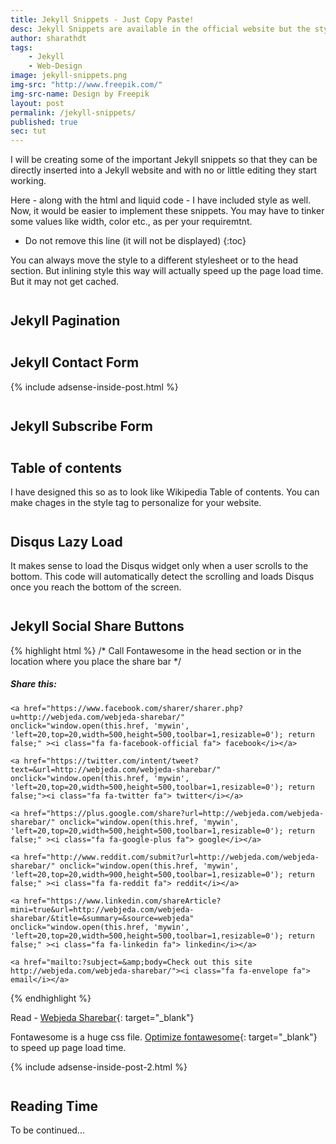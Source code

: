 ```yaml
---
title: Jekyll Snippets - Just Copy Paste!
desc: Jekyll Snippets are available in the official website but the styling is not. I'm trying to create jekyll snippets that you can copy it to your jekyll website and it starts working. 
author: sharathdt
tags: 
    - Jekyll 
    - Web-Design
image: jekyll-snippets.png
img-src: "http://www.freepik.com/"
img-src-name: Design by Freepik
layout: post
permalink: /jekyll-snippets/
published: true
sec: tut
---
```


I will be creating some of the important Jekyll snippets so that they can be directly inserted into a Jekyll website and with no or little editing they start working.

Here - along with the html and liquid code - I have included style as well. Now, it would be easier to implement these snippets. You may have to tinker some values like width, color etc., as per your requiremtnt.

* Do not remove this line (it will not be displayed)
{:toc}


You can always move the style to a different stylesheet or to the head section. But inlining style this way will actually speed up the page load time. But it may not get cached.


## Jekyll Pagination

<script src="https://gist.github.com/sharu725/3c3a3971955d02e24f45edc864bf8172.js"></script>

## Jekyll Contact Form

<script src="https://gist.github.com/sharu725/b8bc09d8a6bb57c637df0b5ae958c155.js"></script>

{% include adsense-inside-post.html %}

## Jekyll Subscribe Form

<script src="https://gist.github.com/sharu725/744bf9357c62a34d416ba71650a64968.js"></script>

## Table of contents
I have designed this so as to look like Wikipedia Table of contents. You can make chages in the style tag to personalize for your website.

<script src="https://gist.github.com/sharu725/2e3b740d14edcd493b623fec5dc1c228.js"></script>

## Disqus Lazy Load
It makes sense to load the Disqus widget only when a user scrolls to the bottom. This code will automatically detect the scrolling and loads Disqus once you reach the bottom of the screen.

<script src="https://gist.github.com/sharu725/ef18ae0645b6b179fcc1263f156f0db9.js"></script>


## Jekyll Social Share Buttons

{% highlight html %}
/* Call Fontawesome in the head section or in the location where you place the share bar */
<link href="https://maxcdn.bootstrapcdn.com/font-awesome/4.7.0/css/font-awesome.min.css" rel="stylesheet">
<style>
.share-box p {
    margin: 0;
}

.share-box .fa {
    -webkit-box-shadow: 0 0 1px #777;
    box-shadow: 0 0 1px #777;
    padding: 5px 12px;  
}
.share-box .fa:hover {
    -webkit-box-shadow: 0 0 4px #777;
    box-shadow: 0 0 4px #777;
}


.share-box .fa-facebook-official {
    color: #3b5998;
}
.share-box .fa-facebook-official:hover {
    background-color: #3b5998;
    color:white;
}

.share-box .fa-google-plus {
    color: #d34836;
}
.share-box .fa-google-plus:hover {
    background-color: #d34836;
    color: white;
}

.share-box .fa-linkedin {
    color: #0077b5;
}
.share-box .fa-linkedin:hover {
    background-color: #0077b5;
    color: white;
}

.share-box .fa-envelop {
    color: #444444;
}
.share-box .fa-envelope:hover {
    background-color: #444444;
    color: white;
}


.share-box .fa-reddit {
    color: #ff5700;
}
.share-box .fa-reddit:hover {
    background-color: #ff5700;
    color: white;
}


.share-box .fa-twitter {
    color: #4099FF;
}
.share-box .fa-twitter:hover {
    background-color: #4099FF;
    color: white;
}
</style>


<div class="share-box"> 
    <h5>Share this:</h5>

    <a href="https://www.facebook.com/sharer/sharer.php?u=http://webjeda.com/webjeda-sharebar/" onclick="window.open(this.href, 'mywin',
    'left=20,top=20,width=500,height=500,toolbar=1,resizable=0'); return false;" ><i class="fa fa-facebook-official fa"> facebook</i></a>
        
    <a href="https://twitter.com/intent/tweet?text=&url=http://webjeda.com/webjeda-sharebar/" onclick="window.open(this.href, 'mywin',
    'left=20,top=20,width=500,height=500,toolbar=1,resizable=0'); return false;"><i class="fa fa-twitter fa"> twitter</i></a>
       
    <a href="https://plus.google.com/share?url=http://webjeda.com/webjeda-sharebar/" onclick="window.open(this.href, 'mywin',
    'left=20,top=20,width=500,height=500,toolbar=1,resizable=0'); return false;" ><i class="fa fa-google-plus fa"> google</i></a>
       
    <a href="http://www.reddit.com/submit?url=http://webjeda.com/webjeda-sharebar/" onclick="window.open(this.href, 'mywin',
    'left=20,top=20,width=900,height=500,toolbar=1,resizable=0'); return false;" ><i class="fa fa-reddit fa"> reddit</i></a>     
  
    <a href="https://www.linkedin.com/shareArticle?mini=true&url=http://webjeda.com/webjeda-sharebar/&title=&summary=&source=webjeda" onclick="window.open(this.href, 'mywin',
    'left=20,top=20,width=500,height=500,toolbar=1,resizable=0'); return false;" ><i class="fa fa-linkedin fa"> linkedin</i></a>
                      
    <a href="mailto:?subject=&amp;body=Check out this site http://webjeda.com/webjeda-sharebar/"><i class="fa fa-envelope fa"> email</i></a>  
                            
</div>
{% endhighlight %}

Read - [Webjeda Sharebar](http://webjeda.com/webjeda-sharebar/){: target="_blank"}

Fontawesome is a huge css file. [Optimize fontawesome](/optimize-fontawesome/){: target="_blank"} to speed up page load time.


<style>
h2 {
    margin-top: 2em;
}
</style>


{% include adsense-inside-post-2.html %}

## Reading Time

<script src="https://gist.github.com/sharu725/d8c9566562166d6d1fd6f3f49972245e.js"></script>


To be continued...